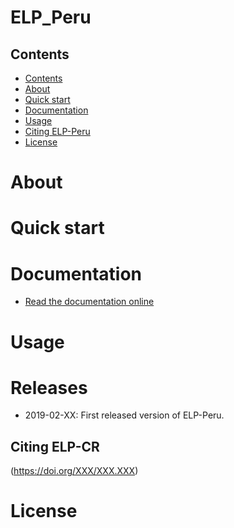 # ELP_Peru

## Contents

- [Contents](#contents)
- [About](#about)
- [Quick start](#quick-start)
- [Documentation](#documentation)
- [Usage](#usage)
- [Citing ELP-Peru](#citing-ELP-Peru)
- [License](#license)

# About 



# Quick start


# Documentation


* [Read the documentation online](https://XXXXX.readthedocs.io/en/stable/)

# Usage



# Releases
* 2019-02-XX: First released version of ELP-Peru.

## Citing ELP-CR
(https://doi.org/XXX/XXX.XXX)


# License
